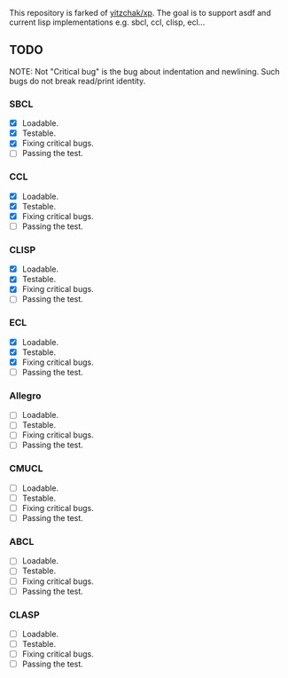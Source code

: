 This repository is farked of [yitzchak/xp](https://github.com/yitzchak/xp).
The goal is to support asdf and current lisp implementations e.g. sbcl, ccl, clisp, ecl...

## TODO
NOTE: Not "Critical bug" is the bug about indentation and newlining.
Such bugs do not break read/print identity.

### SBCL
* [x] Loadable.
* [x] Testable.
* [x] Fixing critical bugs.
* [ ] Passing the test.

### CCL
* [x] Loadable.
* [x] Testable.
* [x] Fixing critical bugs.
* [ ] Passing the test.

### CLISP
* [x] Loadable.
* [x] Testable.
* [x] Fixing critical bugs.
* [ ] Passing the test.

### ECL
* [x] Loadable.
* [x] Testable.
* [x] Fixing critical bugs.
* [ ] Passing the test.

### Allegro
* [ ] Loadable.
* [ ] Testable.
* [ ] Fixing critical bugs.
* [ ] Passing the test.

### CMUCL
* [ ] Loadable.
* [ ] Testable.
* [ ] Fixing critical bugs.
* [ ] Passing the test.

### ABCL
* [ ] Loadable.
* [ ] Testable.
* [ ] Fixing critical bugs.
* [ ] Passing the test.

### CLASP
* [ ] Loadable.
* [ ] Testable.
* [ ] Fixing critical bugs.
* [ ] Passing the test.
